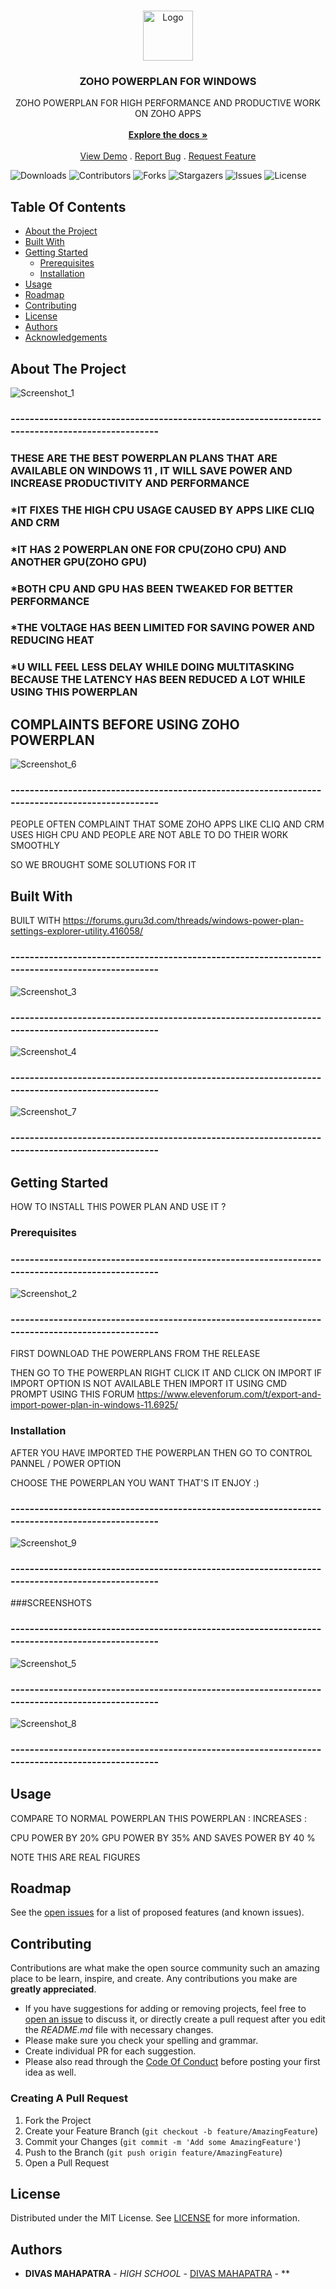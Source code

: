 <br/>
<p align="center">
  <a href="https://github.com/MDIVAS/ZOHO-POWERPLAN">
    <img src="https://w7.pngwing.com/pngs/3/378/png-transparent-laptop-battery-charger-power-management-powercfg-icon-battery-material-png-material-electronics-computer.png" alt="Logo" width="80" height="80">
  </a>

  <h3 align="center">ZOHO POWERPLAN FOR WINDOWS</h3>

  <p align="center">
    ZOHO POWERPLAN FOR HIGH PERFORMANCE AND PRODUCTIVE WORK ON ZOHO APPS
    <br/>
    <br/>
    <a href="https://github.com/MDIVAS/ZOHO-POWERPLAN"><strong>Explore the docs »</strong></a>
    <br/>
    <br/>
    <a href="https://github.com/MDIVAS/ZOHO-POWERPLAN">View Demo</a>
    .
    <a href="https://github.com/MDIVAS/ZOHO-POWERPLAN/issues">Report Bug</a>
    .
    <a href="https://github.com/MDIVAS/ZOHO-POWERPLAN/issues">Request Feature</a>
  </p>
</p>

![Downloads](https://img.shields.io/github/downloads/MDIVAS/ZOHO-POWERPLAN/total) ![Contributors](https://img.shields.io/github/contributors/MDIVAS/ZOHO-POWERPLAN?color=dark-green) ![Forks](https://img.shields.io/github/forks/MDIVAS/ZOHO-POWERPLAN?style=social) ![Stargazers](https://img.shields.io/github/stars/MDIVAS/ZOHO-POWERPLAN?style=social) ![Issues](https://img.shields.io/github/issues/MDIVAS/ZOHO-POWERPLAN) ![License](https://img.shields.io/github/license/MDIVAS/ZOHO-POWERPLAN) 







## Table Of Contents

* [About the Project](#about-the-project)
* [Built With](#built-with)
* [Getting Started](#getting-started)
  * [Prerequisites](#prerequisites)
  * [Installation](#installation)
* [Usage](#usage)
* [Roadmap](#roadmap)
* [Contributing](#contributing)
* [License](#license)
* [Authors](#authors)
* [Acknowledgements](#acknowledgements)






## About The Project





![Screenshot_1](https://github.com/MDIVAS/ZOHO-POWERPLAN/assets/127883304/de021e50-6098-42f2-86d1-442b0acabe3a)


### ------------------------------------------------------------------------------------------------





### THESE ARE THE BEST POWERPLAN PLANS THAT ARE AVAILABLE ON WINDOWS 11 , IT WILL SAVE POWER AND INCREASE PRODUCTIVITY AND PERFORMANCE 


### *IT FIXES THE HIGH CPU USAGE CAUSED BY APPS LIKE CLIQ AND CRM

### *IT HAS 2 POWERPLAN ONE FOR CPU(ZOHO CPU) AND ANOTHER GPU(ZOHO GPU)

### *BOTH CPU AND GPU HAS BEEN TWEAKED FOR BETTER PERFORMANCE

### *THE VOLTAGE HAS BEEN LIMITED FOR SAVING POWER AND REDUCING HEAT


### *U WILL FEEL LESS DELAY WHILE DOING MULTITASKING BECAUSE THE LATENCY HAS BEEN REDUCED A LOT WHILE USING THIS POWERPLAN 






## COMPLAINTS BEFORE USING ZOHO POWERPLAN 

![Screenshot_6](https://github.com/MDIVAS/ZOHO-POWERPLAN/assets/127883304/ce6144d4-61d2-4144-8c0c-7e95b6b6f9a4)
### ------------------------------------------------------------------------------------------------
PEOPLE OFTEN COMPLAINT THAT SOME ZOHO APPS LIKE CLIQ AND CRM USES HIGH CPU AND PEOPLE ARE NOT ABLE TO DO THEIR WORK SMOOTHLY 

SO WE BROUGHT SOME SOLUTIONS FOR IT 





## Built With

BUILT  WITH https://forums.guru3d.com/threads/windows-power-plan-settings-explorer-utility.416058/

### ------------------------------------------------------------------------------------------------

![Screenshot_3](https://github.com/MDIVAS/ZOHO-POWERPLAN/assets/127883304/c6bdd0d3-d78e-4021-9ce0-d4a8e6adfc38)

### ------------------------------------------------------------------------------------------------

![Screenshot_4](https://github.com/MDIVAS/ZOHO-POWERPLAN/assets/127883304/41515ce4-95c4-4a67-8e4f-2c2139dcc9d7)


### ------------------------------------------------------------------------------------------------


![Screenshot_7](https://github.com/MDIVAS/ZOHO-POWERPLAN/assets/127883304/290c5043-63b3-4cd3-a7b0-c45becae0c17)



### ------------------------------------------------------------------------------------------------



## Getting Started

HOW TO INSTALL THIS POWER PLAN AND USE IT ?

### Prerequisites
### ------------------------------------------------------------------------------------------------
![Screenshot_2](https://github.com/MDIVAS/ZOHO-POWERPLAN/assets/127883304/8df3fb1e-1a86-4797-930f-960abe4e43af)
### ------------------------------------------------------------------------------------------------








FIRST DOWNLOAD THE POWERPLANS FROM THE RELEASE 


THEN GO TO THE POWERPLAN RIGHT CLICK IT AND CLICK ON IMPORT 
IF IMPORT OPTION IS NOT AVAILABLE THEN IMPORT IT USING CMD PROMPT USING THIS FORUM https://www.elevenforum.com/t/export-and-import-power-plan-in-windows-11.6925/

### Installation

AFTER YOU HAVE IMPORTED THE POWERPLAN 
THEN GO TO CONTROL PANNEL / POWER OPTION

CHOOSE THE POWERPLAN YOU WANT THAT'S IT ENJOY :)

### ------------------------------------------------------------------------------------------------

![Screenshot_9](https://github.com/MDIVAS/ZOHO-POWERPLAN/assets/127883304/00b5ea01-d5a9-4516-9e31-6eec60a0cdc1)

### ------------------------------------------------------------------------------------------------

###SCREENSHOTS

### ------------------------------------------------------------------------------------------------
![Screenshot_5](https://github.com/MDIVAS/ZOHO-POWERPLAN/assets/127883304/f3ffd4d5-1a10-4421-8022-6e04de5aaae2)

### ------------------------------------------------------------------------------------------------




![Screenshot_8](https://github.com/MDIVAS/ZOHO-POWERPLAN/assets/127883304/c27d83a3-4954-4b00-a4c1-feff101c04b4)


### ------------------------------------------------------------------------------------------------




## Usage

COMPARE TO NORMAL POWERPLAN THIS POWERPLAN :
INCREASES :

CPU POWER BY 20%
GPU POWER BY 35%
AND SAVES POWER BY 40 %

NOTE THIS ARE REAL FIGURES 

## Roadmap

See the [open issues](https://github.com/MDIVAS/ZOHO-POWERPLAN/issues) for a list of proposed features (and known issues).

## Contributing

Contributions are what make the open source community such an amazing place to be learn, inspire, and create. Any contributions you make are **greatly appreciated**.
* If you have suggestions for adding or removing projects, feel free to [open an issue](https://github.com/MDIVAS/ZOHO-POWERPLAN/issues/new) to discuss it, or directly create a pull request after you edit the *README.md* file with necessary changes.
* Please make sure you check your spelling and grammar.
* Create individual PR for each suggestion.
* Please also read through the [Code Of Conduct](https://github.com/MDIVAS/ZOHO-POWERPLAN/blob/main/CODE_OF_CONDUCT.md) before posting your first idea as well.

### Creating A Pull Request

1. Fork the Project
2. Create your Feature Branch (`git checkout -b feature/AmazingFeature`)
3. Commit your Changes (`git commit -m 'Add some AmazingFeature'`)
4. Push to the Branch (`git push origin feature/AmazingFeature`)
5. Open a Pull Request

## License

Distributed under the MIT License. See [LICENSE](https://github.com/MDIVAS/ZOHO-POWERPLAN/blob/main/LICENSE.md) for more information.

## Authors

* **DIVAS MAHAPATRA** - *HIGH SCHOOL* - [DIVAS MAHAPATRA](https://github.com/MDIVAS) - **

